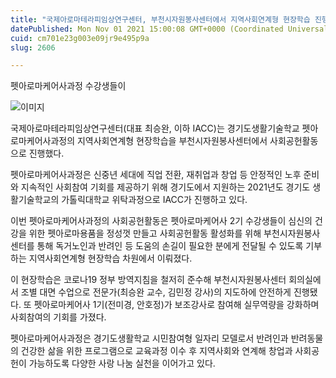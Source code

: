 ```yaml
---
title: "국제아로마테라피임상연구센터, 부천시자원봉사센터에서 지역사회연계형 현장학습 진행"
datePublished: Mon Nov 01 2021 15:00:08 GMT+0000 (Coordinated Universal Time)
cuid: cm701e23g003e09jr9e495p9a
slug: 2606

---
```



펫아로마케어사과정 수강생들이

![이미지](https://cdn.hashnode.com/res/hashnode/image/upload/v1739251420061/0b4d01c5-b8bd-4a11-90ed-bce3fad3a54a.jpeg)

국제아로마테라피임상연구센터(대표 최승완, 이하 IACC)는 경기도생활기술학교 펫아로마케어사과정의 지역사회연계형 현장학습을 부천시자원봉사센터에서 사회공헌활동으로 진행했다.

펫아로마케어사과정은 신중년 세대에 직업 전환, 재취업과 창업 등 안정적인 노후 준비와 지속적인 사회참여 기회를 제공하기 위해 경기도에서 지원하는 2021년도 경기도 생활기술학교의 가톨릭대학교 위탁과정으로 IACC가 진행하고 있다.

이번 펫아로마케어사과정의 사회공헌활동은 펫아로마케어사 2기 수강생들이 심신의 건강을 위한 펫아로마용품을 정성껏 만들고 사회공헌활동 활성화를 위해 부천시자원봉사센터를 통해 독거노인과 반려인 등 도움의 손길이 필요한 분에게 전달될 수 있도록 기부하는 지역사회연계형 현장학습 차원에서 이뤄졌다.

이 현장학습은 코로나19 정부 방역지침을 철저히 준수해 부천시자원봉사센터 회의실에서 조별 대면 수업으로 전문가(최승완 교수, 김민정 강사)의 지도하에 안전하게 진행됐다. 또 펫아로마케어사 1기(전미경, 안호정)가 보조강사로 참여해 실무역량을 강화하며 사회참여의 기회를 가졌다.

펫아로마케어사과정은 경기도생활학교 시민참여형 일자리 모델로서 반려인과 반려동물의 건강한 삶을 위한 프로그램으로 교육과정 이수 후 지역사회와 연계해 창업과 사회공헌이 가능하도록 다양한 사랑 나눔 실천을 이어가고 있다.